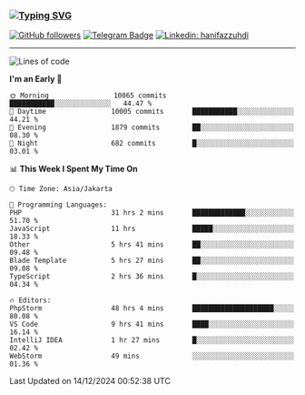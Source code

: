 ### [![Typing SVG](https://readme-typing-svg.herokuapp.com?font=lato&size=22&lines=Hi+There+👋)](https://git.io/typing-svg) 

[![GitHub followers](https://img.shields.io/github/followers/hanifazzuhdi?label=Follow&style=social)](https://github.com/hanifazzuhdi/?tab=follow) 
[![Telegram Badge](https://img.shields.io/badge/-hanif0198-blue?style=social&logo=telegram&link=https://www.t.me/hanif0198/)](https://www.t.me/hanif0198/) 
[![Linkedin: hanifazzuhdi](https://img.shields.io/badge/-hanifazzuhdi-blue?style=flat-square&logo=Linkedin&logoColor=white&link=https://www.linkedin.com/in/hanif-az-zuhdi-69688019b/)](https://www.linkedin.com/in/hanif-az-zuhdi-69688019b/) 

<hr/>

<!--START_SECTION:waka-->
![Lines of code](https://img.shields.io/badge/From%20Hello%20World%20I%27ve%20Written-74.9%20million%20lines%20of%20code-blue)

**I'm an Early 🐤** 

```text
🌞 Morning                10065 commits       ███████████░░░░░░░░░░░░░░   44.47 % 
🌆 Daytime                10005 commits       ███████████░░░░░░░░░░░░░░   44.21 % 
🌃 Evening                1879 commits        ██░░░░░░░░░░░░░░░░░░░░░░░   08.30 % 
🌙 Night                  682 commits         █░░░░░░░░░░░░░░░░░░░░░░░░   03.01 % 
```


📊 **This Week I Spent My Time On** 

```text
🕑︎ Time Zone: Asia/Jakarta

💬 Programming Languages: 
PHP                      31 hrs 2 mins       █████████████░░░░░░░░░░░░   51.70 % 
JavaScript               11 hrs              █████░░░░░░░░░░░░░░░░░░░░   18.33 % 
Other                    5 hrs 41 mins       ██░░░░░░░░░░░░░░░░░░░░░░░   09.48 % 
Blade Template           5 hrs 27 mins       ██░░░░░░░░░░░░░░░░░░░░░░░   09.08 % 
TypeScript               2 hrs 36 mins       █░░░░░░░░░░░░░░░░░░░░░░░░   04.34 % 

🔥 Editors: 
PhpStorm                 48 hrs 4 mins       ████████████████████░░░░░   80.08 % 
VS Code                  9 hrs 41 mins       ████░░░░░░░░░░░░░░░░░░░░░   16.14 % 
IntelliJ IDEA            1 hr 27 mins        █░░░░░░░░░░░░░░░░░░░░░░░░   02.42 % 
WebStorm                 49 mins             ░░░░░░░░░░░░░░░░░░░░░░░░░   01.36 % 
```


 Last Updated on 14/12/2024 00:52:38 UTC
<!--END_SECTION:waka-->
